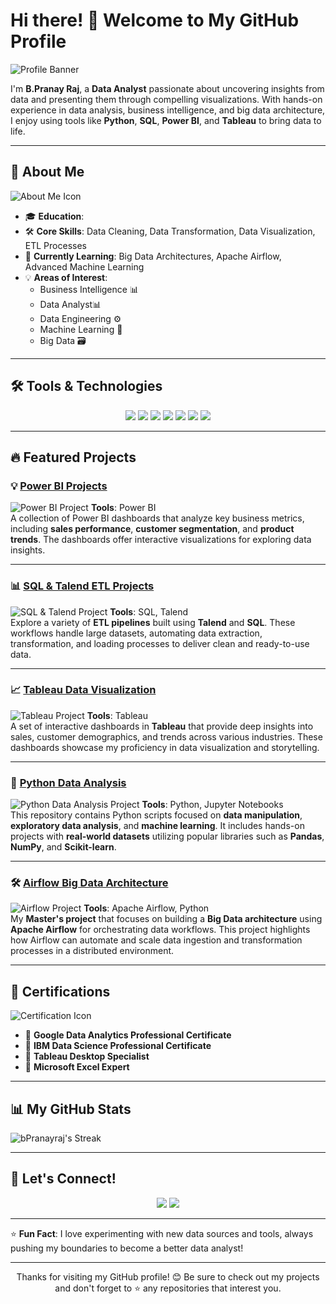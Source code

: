 # Hi there! 👋 Welcome to My GitHub Profile

![Profile Banner](https://media.licdn.com/dms/image/v2/D4E16AQH1Hj_BuEls_Q/profile-displaybackgroundimage-shrink_350_1400/profile-displaybackgroundimage-shrink_350_1400/0/1728667020386?e=1733961600&v=beta&t=glLjDBtzHPS1LPJbSXE4Z-yQQCyw0yzefdZpm0vU3Vs) <!-- Add a banner image or relevant graphic at the top -->

I'm **B.Pranay Raj**, a **Data Analyst** passionate about uncovering insights from data and presenting them through compelling visualizations. With hands-on experience in data analysis, business intelligence, and big data architecture, I enjoy using tools like **Python**, **SQL**, **Power BI**, and **Tableau** to bring data to life.

---

## 🚀 About Me
![About Me Icon](https://github.com/yourusername/yourrepo/blob/main/about-me-icon.png) <!-- Optional image beside the About Me section -->

- 🎓 **Education**: 
- 🛠 **Core Skills**: Data Cleaning, Data Transformation, Data Visualization, ETL Processes
- 🌱 **Currently Learning**: Big Data Architectures, Apache Airflow, Advanced Machine Learning
- 💡 **Areas of Interest**:
   - Business Intelligence 📊
   - Data Analyst📊
   - Data Engineering ⚙️
   - Machine Learning 🤖
   - Big Data 🗃️

---

## 🛠️ Tools & Technologies
<p align="center">
  <img src="https://img.shields.io/badge/Python-3776AB?style=for-the-badge&logo=python&logoColor=white" />
  <img src="https://img.shields.io/badge/SQL-336791?style=for-the-badge&logo=postgresql&logoColor=white" />
  <img src="https://img.shields.io/badge/PowerBI-F2C811?style=for-the-badge&logo=powerbi&logoColor=black" />
  <img src="https://img.shields.io/badge/Tableau-E97627?style=for-the-badge&logo=tableau&logoColor=white" />
  <img src="https://img.shields.io/badge/Talend-78C7E7?style=for-the-badge&logo=talend&logoColor=white" />
  <img src="https://img.shields.io/badge/Airflow-017CEE?style=for-the-badge&logo=apache-airflow&logoColor=white" />
  <img src="https://img.shields.io/badge/Jupyter-F37626?style=for-the-badge&logo=jupyter&logoColor=white" />
</p>

---

## 🔥 Featured Projects

### 💡 [Power BI Projects](https://github.com/yourusername/Power-Bi-Projects)
![Power BI Project](https://github.com/yourusername/yourrepo/blob/main/powerbi-thumbnail.png) <!-- Image preview of the project -->
**Tools**: Power BI  
A collection of Power BI dashboards that analyze key business metrics, including **sales performance**, **customer segmentation**, and **product trends**. The dashboards offer interactive visualizations for exploring data insights.

---

### 📊 [SQL & Talend ETL Projects](https://github.com/yourusername/SQL-Talend-Projects)
![SQL & Talend Project](https://github.com/yourusername/yourrepo/blob/main/talend-thumbnail.png) <!-- Image preview of the project -->
**Tools**: SQL, Talend  
Explore a variety of **ETL pipelines** built using **Talend** and **SQL**. These workflows handle large datasets, automating data extraction, transformation, and loading processes to deliver clean and ready-to-use data.

---

### 📈 [Tableau Data Visualization](https://github.com/yourusername/Tableau)
![Tableau Project](https://github.com/yourusername/yourrepo/blob/main/tableau-thumbnail.png) <!-- Image preview of the project -->
**Tools**: Tableau  
A set of interactive dashboards in **Tableau** that provide deep insights into sales, customer demographics, and trends across various industries. These dashboards showcase my proficiency in data visualization and storytelling.

---

### 🐍 [Python Data Analysis](https://github.com/yourusername/My_Python_Files)
![Python Data Analysis Project](https://github.com/yourusername/yourrepo/blob/main/python-thumbnail.png) <!-- Image preview of the project -->
**Tools**: Python, Jupyter Notebooks  
This repository contains Python scripts focused on **data manipulation**, **exploratory data analysis**, and **machine learning**. It includes hands-on projects with **real-world datasets** utilizing popular libraries such as **Pandas**, **NumPy**, and **Scikit-learn**.

---

### 🛠️ [Airflow Big Data Architecture](https://github.com/yourusername/AirFlow_Bigdata_Architechture)
![Airflow Project](https://github.com/yourusername/yourrepo/blob/main/airflow-thumbnail.png) <!-- Image preview of the project -->
**Tools**: Apache Airflow, Python  
My **Master's project** that focuses on building a **Big Data architecture** using **Apache Airflow** for orchestrating data workflows. This project highlights how Airflow can automate and scale data ingestion and transformation processes in a distributed environment.

---

## 🏅 Certifications

![Certification Icon](https://github.com/yourusername/yourrepo/blob/main/certification-icon.png) <!-- Icon for certifications -->
- 📜 **Google Data Analytics Professional Certificate**
- 📜 **IBM Data Science Professional Certificate**
- 📜 **Tableau Desktop Specialist**
- 📜 **Microsoft Excel Expert**

---

## 📊 My GitHub Stats

![bPranayraj's Streak](https://github-readme-streak-stats.herokuapp.com/?user=bPranayraj&theme=prussian&hide_border=true)

---

## 💬 Let's Connect!

<p align="center">
  <a href="https://www.linkedin.com/in/yourusername/"><img src="https://img.shields.io/badge/LinkedIn-%230077B5.svg?style=for-the-badge&logo=linkedin&logoColor=white" /></a>
  <a href="mailto:youremail@example.com"><img src="https://img.shields.io/badge/Email-D14836?style=for-the-badge&logo=gmail&logoColor=white" /></a>
</p>

---

⭐️ **Fun Fact**: I love experimenting with new data sources and tools, always pushing my boundaries to become a better data analyst!

---

<p align="center">
  Thanks for visiting my GitHub profile! 😊 Be sure to check out my projects and don't forget to ⭐️ any repositories that interest you.
</p>
